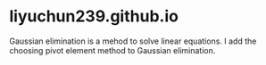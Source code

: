 liyuchun239.github.io
=====================
Gaussian elimination is a mehod to solve linear equations.
I add the choosing pivot element method to Gaussian elimination. 
